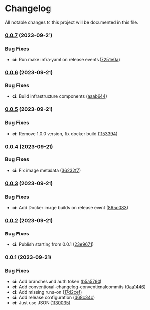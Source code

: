 # Changelog

All notable changes to this project will be documented in this file.

### [0.0.7](https://github.com/launchboxio/cluster-api-provider-proxmox/compare/v0.0.6...v0.0.7) (2023-09-21)


### Bug Fixes

* **ci:** Run make infra-yaml on release events ([7251e0a](https://github.com/launchboxio/cluster-api-provider-proxmox/commit/7251e0af54e68373b0b1f06b674378afeb06fa40))

### [0.0.6](https://github.com/launchboxio/cluster-api-provider-proxmox/compare/v0.0.5...v0.0.6) (2023-09-21)


### Bug Fixes

* **ci:** Build infrastructure components ([aaab644](https://github.com/launchboxio/cluster-api-provider-proxmox/commit/aaab64479f90465ebcac90d92dcb27e2250daf0b))

### [0.0.5](https://github.com/launchboxio/cluster-api-provider-proxmox/compare/v0.0.4...v0.0.5) (2023-09-21)


### Bug Fixes

* **ci:** Remove 1.0.0 version, fix docker build ([1153394](https://github.com/launchboxio/cluster-api-provider-proxmox/commit/1153394d8ec8aed4c664542eb443f189aa2096ff))

### [0.0.4](https://github.com/launchboxio/cluster-api-provider-proxmox/compare/v0.0.3...v0.0.4) (2023-09-21)


### Bug Fixes

* **ci:** Fix image metadata ([36232f7](https://github.com/launchboxio/cluster-api-provider-proxmox/commit/36232f764f2f2bf2dc40c4e2755e78ac2f5db3c1))

### [0.0.3](https://github.com/launchboxio/cluster-api-provider-proxmox/compare/v0.0.2...v0.0.3) (2023-09-21)


### Bug Fixes

* **ci:** Add Docker image builds on release event ([865c083](https://github.com/launchboxio/cluster-api-provider-proxmox/commit/865c083b37cf12402a4c6e27fa143543d369184f))

### [0.0.2](https://github.com/launchboxio/cluster-api-provider-proxmox/compare/v0.0.1...v0.0.2) (2023-09-21)


### Bug Fixes

* **ci:** Publish starting from 0.0.1 ([23e9671](https://github.com/launchboxio/cluster-api-provider-proxmox/commit/23e96711e9b9bc170a9e5801992e7686b6c92d19))

### **0.0.1** (2023-09-21)

### Bug Fixes

* **ci:** Add branches and auth token ([b5a5790](https://github.com/launchboxio/cluster-api-provider-proxmox/commit/b5a57905f0b1108a87c19300c581bdd902e73064))
* **ci:** Add conventional-changelog-conventionalcommits ([0aa1446](https://github.com/launchboxio/cluster-api-provider-proxmox/commit/0aa14464ba66414d6d8bae2134c5f9e557aab7c7))
* **ci:** Add missing runs-on ([17d2cef](https://github.com/launchboxio/cluster-api-provider-proxmox/commit/17d2cef643a37c1a3f684c01e7b6103e1804692a))
* **ci:** Add release configuration ([d68c34c](https://github.com/launchboxio/cluster-api-provider-proxmox/commit/d68c34cf6ff19f00832fc09af2132c7434d7a4c2))
* **ci:** Just use JSON ([1f30035](https://github.com/launchboxio/cluster-api-provider-proxmox/commit/1f30035305a3f734c190b3f960035cbbc0ac8c7f))

